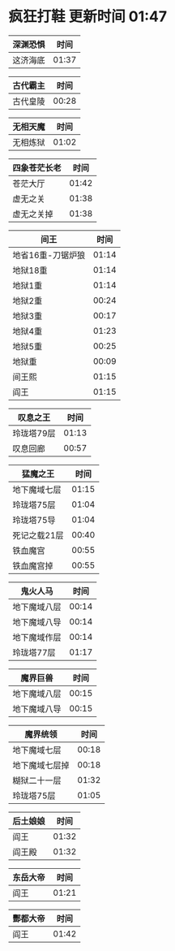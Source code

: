 # 疯狂打鞋 更新时间 01:47

| 深渊恐惧   | 时间    |
|--------|-------|
| 这济海底 | 01:37 |

| 古代霸主   | 时间    |
|--------|-------|
| 古代皇陵 | 00:28 |

| 无相天魔   | 时间    |
|--------|-------|
| 无相炼狱 | 01:02 |

| 四象苍茫长老   | 时间    |
|--------|-------|
| 苍茫大厅 | 01:42 |
| 虚无之关 | 01:38 |
| 虚无之关掉 | 01:38 |

| 间王   | 时间    |
|--------|-------|
| 地省16重-刀锯炉狼 | 01:14 |
| 地狱18重 | 01:14 |
| 地狱1重 | 01:14 |
| 地狱2重 | 00:24 |
| 地狱3重 | 00:17 |
| 地狱4重 | 01:23 |
| 地狱5重 | 00:25 |
| 地狱重 | 00:09 |
| 间王熙 | 01:15 |
| 阎王 | 01:15 |

| 叹息之王   | 时间    |
|--------|-------|
| 玲珑塔79层 | 01:13 |
| 叹息回廊 | 00:57 |

| 猛魔之王   | 时间    |
|--------|-------|
| 地下魔域七层 | 01:15 |
| 玲珑塔75层 | 01:04 |
| 玲珑塔75导 | 01:04 |
| 死记之载21层 | 00:40 |
| 铁血魔宫 | 00:55 |
| 铁血魔宫掉 | 00:55 |

| 鬼火人马   | 时间    |
|--------|-------|
| 地下魔域八层 | 00:14 |
| 地下魔域八导 | 00:14 |
| 地下魔域作层 | 00:14 |
| 玲珑塔77层 | 01:17 |

| 魔界巨兽   | 时间    |
|--------|-------|
| 地下魔域八层 | 00:15 |
| 地下魔域八导 | 00:15 |

| 魔界统领   | 时间    |
|--------|-------|
| 地下魔域七层 | 00:18 |
| 地下魔域七层掉 | 00:18 |
| 糊狱二十一层 | 01:32 |
| 玲珑塔75层 | 01:05 |

| 后土娘娘   | 时间    |
|--------|-------|
| 阎王 | 01:32 |
| 阎王殿 | 01:32 |

| 东岳大帝   | 时间    |
|--------|-------|
| 阎王 | 01:21 |

| 酆都大帝   | 时间    |
|--------|-------|
| 阎王 | 01:42 |